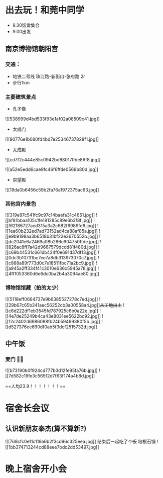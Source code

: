 # 出去玩！和莞中同学

- 8.30饭堂集合
- 9.00出发
## 南京博物馆朝阳宫

### 交通：

- 地铁二号线 珠江路-新街口-张府路 2r
- 步行1km

### 主要建筑景点

- 孔子像

![[538999d4bd533f93e1af02a08509c41.jpg]]

- 太成门

![[90776e1b080fd4bd7e25346737828f1.jpg]]

- 太成殿

![[cd7f2c444e85c0942bd880170be86f8.jpg]]

![[a52e5edd6cae9fc46f6ffde0569b80d.jpg]]

- 崇望殿

![[19da0b6456c59b2fa76a1972375ac63.jpg]]

### 其他宫内景色

![[319e97c541fc9c97c14baefa31c4651.jpg]]
![[bf81bbaa105c1fe181285c89e6b3f8f.jpg]]
![[f62186727aed315a3a2c682f6989fd6.jpg]]
![[1ea60b232ed7ad73152ad4ca88af85a.jpg]]
![[e9b9198aa3b6518b31bf22e3670552b.jpg]]
![[dc2041e6a2469a08b266e904750ffde.jpg]]
![[826ac8ff7a42d9667579dcdd81f480d.jpg]]
![[c69b44531c661db424f0e691d37df13.jpg]]
![[0dc3b10731bc7ee7a8db313973070c7.jpg]]
![[c888a89f773d0c7e18511fbc71a2bc9.jpg]]
![[a945a2ff334f41c3010e636c5945a78.jpg]]
![[4ff1053360d6e6dc0ba2b4a3094ae80.jpg]]

### 博物馆馆藏（拍的太少）

![[5118eff0664737e9b6385527278c7ed.jpg]]
![[29b67c65b241aec56252cb3a00558a4.jpg]]~~从工地出土~~
![[c6d222df1eb3545fd787925c6b0a22e.jpg]]
![[4e7de25249b4ca43e8031ee5622bc92.jpg]]
![[12c2402d6986088fb24b59469380f5b.jpg]]
![[d527376ee690df0ab5f3dcf2515732d.jpg]]

## 中午饭

### 麦门 🙏🏻
![[b73190b0f924cd777b3d12fe95fa76b.jpg]]
![[7d582c19fe3c565f2d7f63f174a4b8d.jpg]]

==人均23.9！！！！！！！==

# 宿舍长会议

## 认识新朋友泰杰(算不算新?)

![[768cfc0e11c119a6b2f3cd96c325eea.jpg]]
结束后一起吃了个~~饭~~ 培根石锅
![[1bb374713244cd88eee7bdc2dd53497.jpg]]

# 晚上宿舍开小会



